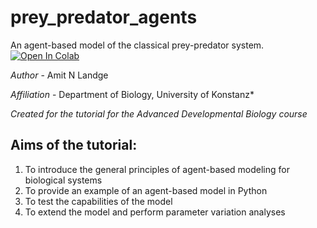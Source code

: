 # prey_predator_agents
An agent-based model of the classical prey-predator system.
[![Open In Colab](https://colab.research.google.com/assets/colab-badge.svg)](https://colab.research.google.com/gist/ANLandge/723e81a31765f07a8eb2d5d6ddd39dc9/prey_predator_101.ipynb)

*Author* - Amit N Landge

*Affiliation* - Department of Biology, University of Konstanz*

*Created for the tutorial for the Advanced Developmental Biology course*


## Aims of the tutorial:
1. To introduce the general principles of agent-based modeling for biological systems
2. To provide an example of an agent-based model in Python
3. To test the capabilities of the model
4. To extend the model and perform parameter variation analyses

